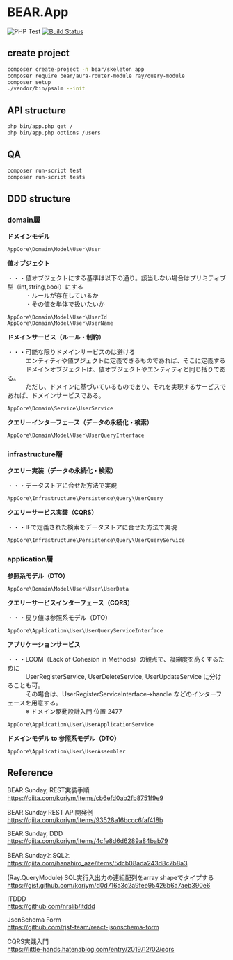 # BEAR.App

![PHP Test](https://github.com/apple-x-co/BEAR.App/workflows/PHP%20Test/badge.svg?branch=develop)
[![Build Status](https://travis-ci.org/apple-x-co/BEAR.App.svg?branch=develop)](https://travis-ci.org/apple-x-co/BEAR.App)

## create project

```bash
composer create-project -n bear/skeleton app
composer require bear/aura-router-module ray/query-module
composer setup
./vendor/bin/psalm --init
```

## API structure

```bash
php bin/app.php get /
php bin/app.php options /users
```

## QA

```bash
composer run-script test
composer run-script tests
```

## DDD structure

### domain層

**ドメインモデル**

`AppCore\Domain\Model\User\User`

**値オブジェクト**

・・・値オブジェクトにする基準は以下の通り。該当しない場合はプリミティブ型（int,string,bool）にする  
　　　・ルールが存在しているか  
　　　・その値を単体で扱いたいか  

`AppCore\Domain\Model\User\UserId`  
`AppCore\Domain\Model\User\UserName`

**ドメインサービス（ルール・制約）**

・・・可能な限りドメインサービスのは避ける  
　　　エンティティや値ブジェクトに定義できるものであれば、そこに定義する  
　　　ドメインオブジェクトは、値オブジェクトやエンティティと同じ括りである。  
　　　ただし、ドメインに基づいているものであり、それを実現するサービスであれば、ドメインサービスである。

`AppCore\Domain\Service\UserService`

**クエリーインターフェース（データの永続化・検索）**

`AppCore\Domain\Model\User\UserQueryInterface`

### infrastructure層

**クエリー実装（データの永続化・検索）**

・・・データストアに合せた方法で実現

`AppCore\Infrastructure\Persistence\Query\UserQuery`

**クエリーサービス実装（CQRS）**

・・・IFで定義された検索をデータストアに合せた方法で実現

`AppCore\Infrastructure\Persistence\Query\UserQueryService`

### application層

**参照系モデル（DTO）**

`AppCore\Domain\Model\User\User\UserData`

**クエリーサービスインターフェース（CQRS）**

・・・戻り値は参照系モデル（DTO）

`AppCore\Application\User\UserQueryServiceInterface`

**アプリケーションサービス**

・・・LCOM（Lack of Cohesion in Methods）の観点で、凝縮度を高くするために  
　　　UserRegisterService, UserDeleteService, UserUpdateService に分けることも可。  
　　　その場合は、UserRegisterServiceInterface->handle などのインターフェースを用意する。  
　　　※ ドメイン駆動設計入門 位置 2477  

`AppCore\Application\User\UserApplicationService`

**ドメインモデル to 参照系モデル（DTO）**

`AppCore\Application\User\UserAssembler`

## Reference

BEAR.Sunday, REST実装手順  
https://qiita.com/koriym/items/cb6efd0ab2fb8751f9e9

BEAR.Sunday REST API開発例
https://qiita.com/koriym/items/93528a16bccc6faf418b

BEAR.Sunday, DDD  
https://qiita.com/koriym/items/4cfe8d6d6289a84bab79

BEAR.SundayとSQLと  
https://qiita.com/hanahiro_aze/items/5dcb08ada243d8c7b8a3

(Ray.QueryModule) SQL実行入出力の連組配列をarray shapeでタイプする  
https://gist.github.com/koriym/d0d716a3c2a9fee95426b6a7aeb390e6

ITDDD  
https://github.com/nrslib/itddd

JsonSchema Form  
https://github.com/rjsf-team/react-jsonschema-form

CQRS実践入門  
https://little-hands.hatenablog.com/entry/2019/12/02/cqrs
